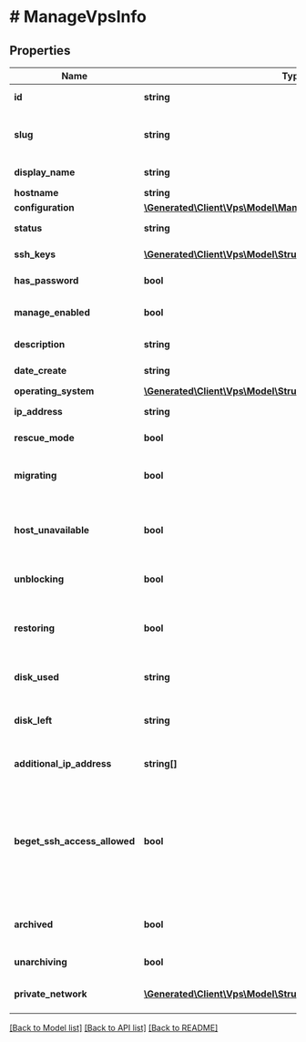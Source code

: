 # # ManageVpsInfo

## Properties

Name | Type | Description | Notes
------------ | ------------- | ------------- | -------------
**id** | **string** | Идентификатор Vps (uuid) | [optional]
**slug** | **string** | ЧПУ-френдли имя Vps (может быть пустой строкой) | [optional]
**display_name** | **string** | Отображаемое имя Vps | [optional]
**hostname** | **string** | Имя хоста (в ОС) | [optional]
**configuration** | [**\Generated\Client\Vps\Model\ManageVpsConfiguration**](ManageVpsConfiguration.md) |  | [optional]
**status** | **string** | Текущий статус Vps | [optional]
**ssh_keys** | [**\Generated\Client\Vps\Model\StructuresSshKeyInfo[]**](StructuresSshKeyInfo.md) | Информация об ssh-ключах | [optional]
**has_password** | **bool** | Возможен ли вход по паролю | [optional]
**manage_enabled** | **bool** | Доступно ли управление данной Vps | [optional]
**description** | **string** | Дескрипшн для пользователя | [optional]
**date_create** | **string** | Дата создания (в формате W3C) | [optional]
**operating_system** | [**\Generated\Client\Vps\Model\StructuresOperatingSystem**](StructuresOperatingSystem.md) |  | [optional]
**ip_address** | **string** | Основной IP-адрес | [optional]
**rescue_mode** | **bool** | Включен rescue-режим | [optional]
**migrating** | **bool** | VPS находится в состоянии миграции на другой хост | [optional]
**host_unavailable** | **bool** | Нет возможности получать информацию с хоста, на котором находится vps | [optional]
**unblocking** | **bool** | VPS находится в состоянии разблокировки | [optional]
**restoring** | **bool** | VPS находится в состоянии восстановления из резервной копии | [optional]
**disk_used** | **string** | Занято места на главном разделе, Мб | [optional]
**disk_left** | **string** | Осталось свободного места на главном разделе, Мб | [optional]
**additional_ip_address** | **string[]** | Информация о дополнительных IP-адресах VPS | [optional]
**beget_ssh_access_allowed** | **bool** | Согласие на доступ к пользовательской машине через SSH-ключи BeGet Необходимо для использования пользователем файлового менеджера | [optional]
**archived** | **bool** | VPS заархивирована, управление невозможно | [optional]
**unarchiving** | **bool** | VPS в процессе разархивации | [optional]
**private_network** | [**\Generated\Client\Vps\Model\StructuresAttachedPrivateNetwork[]**](StructuresAttachedPrivateNetwork.md) | Приватные сети к которым подключена VPS | [optional]

[[Back to Model list]](../../README.md#models) [[Back to API list]](../../README.md#endpoints) [[Back to README]](../../README.md)
